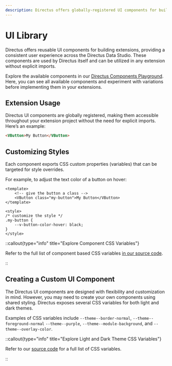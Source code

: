 ```yaml
---
description: Directus offers globally-registered UI components for building extensions.
---
```


# UI Library

Directus offers reusable UI components for building extensions, providing a consistent user experience across the Directus Data Studio. These components are used by Directus itself and can be utilized in any extension without explicit imports.

Explore the available components in our [Directus Components Playground](https://components.directus.io/). Here, you can
see all available components and experiment with variations before implementing them in your extensions.

<!-- TODO: Reupload ![Exploring the Button Component and its variations on the Directus UI Components Playground](https://marketing.directus.app/assets/46d72f1a-5d9f-49f8-a09a-b2ffc5200812.gif) -->

## Extension Usage

Directus UI components are globally registered, making them accessible throughout your extension project without the
need for explicit imports. Here’s an example:

```html
<VButton>My Button</VButton>
```

## Customizing Styles

Each component exports CSS custom properties (variables) that can be targeted for style overrides.

For example, to adjust the text color of a button on hover:

```vue
<template>
	<!-- give the button a class -->
	<VButton class="my-button">My Button</VButton>
</template>

<style>
/* customize the style */
.my-button {
	--v-button-color-hover: black;
}
</style>
```

::callout{type="info" title="Explore Component CSS Variables"}

Refer to the full list of component based CSS variables [in our source code](https://github.com/directus/directus/tree/main/app/src/components).

::

## Creating a Custom UI Component

The Directus UI components are designed with flexibility and customization in mind. However, you may need to create your
own components using shared styling. Directus exposes several CSS variables for both light and dark themes.

Examples of CSS variables include `--theme--border-normal`, `--theme--foreground-normal` `--theme--purple`, `--theme--module-background`, and
`--theme--overlay-color`.

::callout{type="info" title="Explore Light and Dark Theme CSS Variables"}

Refer to our [source code](https://github.com/directus/directus/tree/main/app/src/styles/themes) for a full list of CSS
variables.

::
